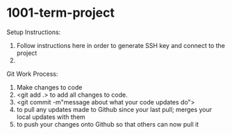 # 1001-term-project

Setup Instructions:

1. Follow instructions here in order to generate SSH key and connect to the project
2. 

Git Work Process:
1. Make changes to code
2. <git add .> to add all changes to code.
3. <git commit -m"message about what your code updates do">
4. <git pull> to pull any updates made to Github since your last pull; merges your local updates with them
5. <git push> to push your changes onto Github so that others can now pull it